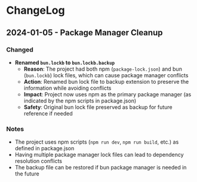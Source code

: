 # ChangeLog

## 2024-01-05 - Package Manager Cleanup

### Changed
- **Renamed `bun.lockb` to `bun.lockb.backup`**
  - **Reason**: The project had both npm (`package-lock.json`) and bun (`bun.lockb`) lock files, which can cause package manager conflicts
  - **Action**: Renamed bun lock file to backup extension to preserve the information while avoiding conflicts
  - **Impact**: Project now uses npm as the primary package manager (as indicated by the npm scripts in package.json)
  - **Safety**: Original bun lock file preserved as backup for future reference if needed

### Notes
- The project uses npm scripts (`npm run dev`, `npm run build`, etc.) as defined in package.json
- Having multiple package manager lock files can lead to dependency resolution conflicts
- The backup file can be restored if bun package manager is needed in the future